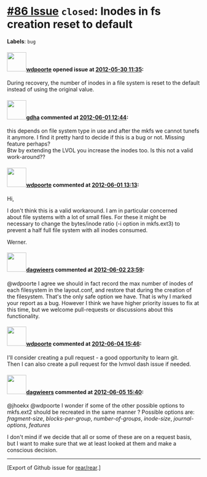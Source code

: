 [\#86 Issue](https://github.com/rear/rear/issues/86) `closed`: Inodes in fs creation reset to default
=====================================================================================================

**Labels**: `bug`

#### <img src="https://avatars.githubusercontent.com/u/1590248?v=4" width="50">[wdpoorte](https://github.com/wdpoorte) opened issue at [2012-05-30 11:35](https://github.com/rear/rear/issues/86):

During recovery, the number of inodes in a file system is reset to the
default instead of using the original value.

#### <img src="https://avatars.githubusercontent.com/u/888633?u=cdaeb31efcc0048d3619651aa18dd4b76e636b21&v=4" width="50">[gdha](https://github.com/gdha) commented at [2012-06-01 12:44](https://github.com/rear/rear/issues/86#issuecomment-6059546):

this depends on file system type in use and after the mkfs we cannot
tunefs it anymore. I find it pretty hard to decide if this is a bug or
not. Missing feature perhaps?  
Btw by extending the LVOL you increase the inodes too. Is this not a
valid work-around??

#### <img src="https://avatars.githubusercontent.com/u/1590248?v=4" width="50">[wdpoorte](https://github.com/wdpoorte) commented at [2012-06-01 13:13](https://github.com/rear/rear/issues/86#issuecomment-6060046):

Hi,

I don't think this is a valid workaround. I am in particular concerned  
about file systems with a lot of small files. For these it might be  
necessary to change the bytes/inode ratio (-i option in mkfs.ext3) to  
prevent a half full file system with all inodes consumed.

Werner.

#### <img src="https://avatars.githubusercontent.com/u/388198?u=0732dee3fe5002278cfbf40359ec431bdcf5f06c&v=4" width="50">[dagwieers](https://github.com/dagwieers) commented at [2012-06-02 23:59](https://github.com/rear/rear/issues/86#issuecomment-6081717):

@wdpoorte I agree we should in fact record the max number of inodes of
each filesystem in the layout.conf, and restore that during the creation
of the filesystem. That's the only safe option we have. That is why I
marked your report as a bug. However I think we have higher priority
issues to fix at this time, but we welcome pull-requests or discussions
about this functionality.

#### <img src="https://avatars.githubusercontent.com/u/1590248?v=4" width="50">[wdpoorte](https://github.com/wdpoorte) commented at [2012-06-04 15:46](https://github.com/rear/rear/issues/86#issuecomment-6102313):

I'll consider creating a pull request - a good opportunity to learn
git.  
Then I can also create a pull request for the lvmvol dash issue if
needed.

#### <img src="https://avatars.githubusercontent.com/u/388198?u=0732dee3fe5002278cfbf40359ec431bdcf5f06c&v=4" width="50">[dagwieers](https://github.com/dagwieers) commented at [2012-06-05 15:40](https://github.com/rear/rear/issues/86#issuecomment-6128197):

@jhoekx @wdpoorte I wonder if some of the other possible options to
mkfs.ext2 should be recreated in the same manner ? Possible options are:
*fragment-size*, *blocks-per-group*, *number-of-groups*, *inode-size*,
*journal-options*, *features*

I don't mind if we decide that all or some of these are on a request
basis, but I want to make sure that we at least looked at them and make
a conscious decision.

------------------------------------------------------------------------

\[Export of Github issue for
[rear/rear](https://github.com/rear/rear).\]
